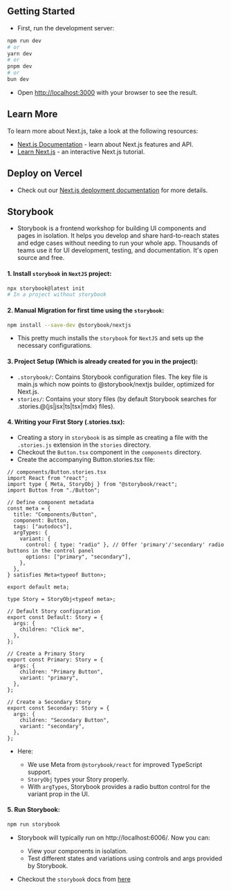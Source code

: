 ## Getting Started

- First, run the development server:

```bash
npm run dev
# or
yarn dev
# or
pnpm dev
# or
bun dev
```

- Open [http://localhost:3000](http://localhost:3000) with your browser to see the result.

## Learn More

To learn more about Next.js, take a look at the following resources:

- [Next.js Documentation](https://nextjs.org/docs) - learn about Next.js features and API.
- [Learn Next.js](https://nextjs.org/learn) - an interactive Next.js tutorial.

## Deploy on Vercel

- Check out our [Next.js deployment documentation](https://nextjs.org/docs/app/building-your-application/deploying) for more details.

## Storybook

- Storybook is a frontend workshop for building UI components and pages in isolation. It helps you develop and share hard-to-reach states and edge cases without needing to run your whole app. Thousands of teams use it for UI development, testing, and documentation. It's open source and free.

#### 1. Install `storybook` in `NextJS` project:

```bash
npx storybook@latest init
# In a project without storybook
```

#### 2. Manual Migration for first time using the `storybook`:

```bash
npm install --save-dev @storybook/nextjs
```

- This pretty much installs the `storybook` for `NextJS` and sets up the necessary configurations.

#### 3. Project Setup (Which is already created for you in the project):

- `.storybook/`: Contains Storybook configuration files. The key file is main.js which now points to @storybook/nextjs builder, optimized for Next.js.
- `stories/`: Contains your story files (by default Storybook searches for .stories.@(js|jsx|ts|tsx|mdx) files).

#### 4. Writing your First Story (.stories.tsx):

- Creating a story in `storybook` is as simple as creating a file with the `.stories.js` extension in the `stories` directory.
- Checkout the `Button.tsx` component in the `components` directory.
- Create the accompanying Button.stories.tsx file:

```tsx
// components/Button.stories.tsx
import React from "react";
import type { Meta, StoryObj } from "@storybook/react";
import Button from "./Button";

// Define component metadata
const meta = {
  title: "Components/Button",
  component: Button,
  tags: ["autodocs"],
  argTypes: {
    variant: {
      control: { type: "radio" }, // Offer 'primary'/'secondary' radio buttons in the control panel
      options: ["primary", "secondary"],
    },
  },
} satisfies Meta<typeof Button>;

export default meta;

type Story = StoryObj<typeof meta>;

// Default Story configuration
export const Default: Story = {
  args: {
    children: "Click me",
  },
};

// Create a Primary Story
export const Primary: Story = {
  args: {
    children: "Primary Button",
    variant: "primary",
  },
};

// Create a Secondary Story
export const Secondary: Story = {
  args: {
    children: "Secondary Button",
    variant: "secondary",
  },
};
```

- Here:

  - We use Meta from `@storybook/react` for improved TypeScript support.
  - `StoryObj` types your Story properly.
  - With `argTypes`, Storybook provides a radio button control for the variant prop in the UI.

#### 5. Run Storybook:

```bash
npm run storybook
```

- Storybook will typically run on http://localhost:6006/. Now you can:

  - View your components in isolation.
  - Test different states and variations using controls and args provided by Storybook.

- Checkout the `storybook` docs from [here](https://storybook.js.org/docs/writing-stories)

